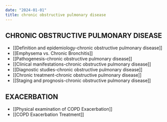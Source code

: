 ```yaml
---
date: "2024-01-01"
title: chronic obstructive pulmonary disease
---
```



## CHRONIC OBSTRUCTIVE PULMONARY DISEASE

- [[Definition and epidemiology-chronic obstructive pulmonary disease]]
- [[Emphysema vs. Chronic Bronchitis]]
- [[Pathogenesis-chronic obstructive pulmonary disease]]
- [[Clinical manifestations-chronic obstructive pulmonary disease]]
- [[Diagnostic studies-chronic obstructive pulmonary disease]]
- [[Chronic treatment-chronic obstructive pulmonary disease]]
- [[Staging and prognosis-chronic obstructive pulmonary disease]]

## EXACERBATION

- [[Physical examination of COPD Exacerbation]]
- [[COPD Exacerbation Treatment]]
